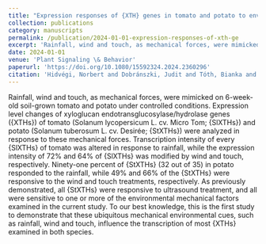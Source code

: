 ```yaml
---
title: "Expression responses of {XTH} genes in tomato and potato to environmental mechanical forces: focus on behavior in response to rainfall, wind and touch"
collection: publications
category: manuscripts
permalink: /publication/2024-01-01-expression-responses-of-xth-ge
excerpt: 'Rainfall, wind and touch, as mechanical forces, were mimicked on 6-week-old soil-grown tomato and potato under controlled conditions. Expression level changes of xyloglucan endotransglucosylase/hydrolase genes ({XTHs}) of tomato (Solanum lycopersicum L. cv. Micro Tom; {SlXTHs}) and potato (Solanum tuberosum L. cv. Desirée; {StXTHs}) were analyzed in response to these mechanical forces. Transcription intensity of every {SlXTHs} of tomato was altered in response to rainfall, while the expression intensity of 72\% and 64\% of {SlXTHs} was modified by wind and touch, respectively. Ninety-one percent of {StXTHs} (32 out of 35) in potato responded to the rainfall, while 49\% and 66\% of the {StXTHs} were responsive to the wind and touch treatments, respectively. As previously demonstrated, all {StXTHs} were responsive to ultrasound treatment, and all were sensitive to one or more of the environmental mechanical factors examined in the current study. To our best knowledge, this is the first study to demonstrate that these ubiquitous mechanical environmental cues, such as rainfall, wind and touch, influence the transcription of most {XTHs} examined in both species.'
date: 2024-01-01
venue: 'Plant Signaling \& Behavior'
paperurl: 'https://doi.org/10.1080/15592324.2024.2360296'
citation: 'Hidvégi, Norbert and Dobránszki, Judit and Tóth, Bianka and Gulyás, Andrea (2024). "Expression responses of {XTH} genes in tomato and potato to environmental mechanical forces: focus on behavior in response to rainfall, wind and touch". <i>Plant Signaling \& Behavior</i>.'
---
```


Rainfall, wind and touch, as mechanical forces, were mimicked on 6-week-old soil-grown tomato and potato under controlled conditions. Expression level changes of xyloglucan endotransglucosylase/hydrolase genes ({XTHs}) of tomato (Solanum lycopersicum L. cv. Micro Tom; {SlXTHs}) and potato (Solanum tuberosum L. cv. Desirée; {StXTHs}) were analyzed in response to these mechanical forces. Transcription intensity of every {SlXTHs} of tomato was altered in response to rainfall, while the expression intensity of 72\% and 64\% of {SlXTHs} was modified by wind and touch, respectively. Ninety-one percent of {StXTHs} (32 out of 35) in potato responded to the rainfall, while 49\% and 66\% of the {StXTHs} were responsive to the wind and touch treatments, respectively. As previously demonstrated, all {StXTHs} were responsive to ultrasound treatment, and all were sensitive to one or more of the environmental mechanical factors examined in the current study. To our best knowledge, this is the first study to demonstrate that these ubiquitous mechanical environmental cues, such as rainfall, wind and touch, influence the transcription of most {XTHs} examined in both species.
